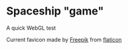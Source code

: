 # Spaceship "game"
A quick WebGL test

Current favicon made by [Freepik](https://www.flaticon.com/authors/freepik) from [flaticon](www.flaticon.com)